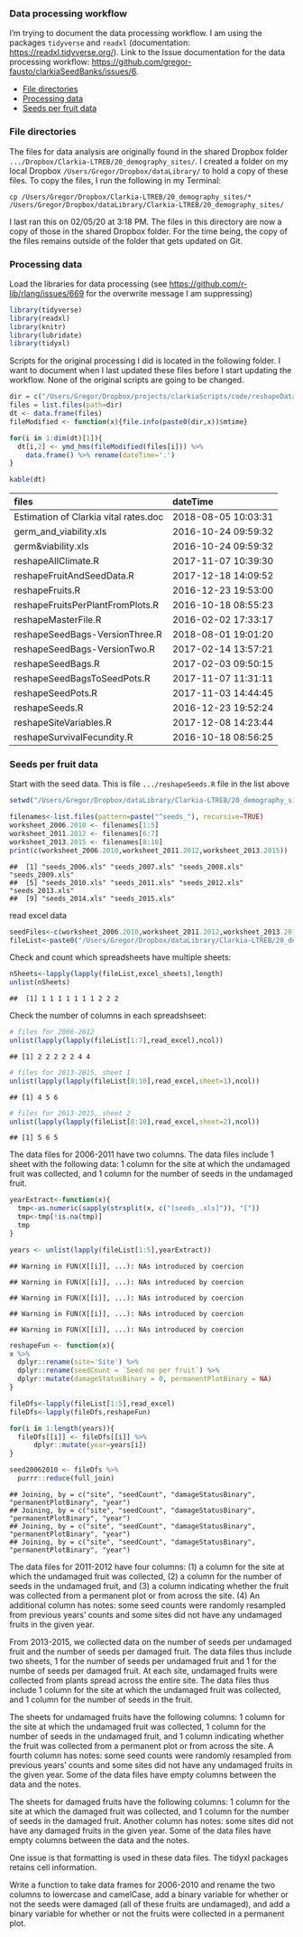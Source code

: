 
### Data processing workflow

I’m trying to document the data processing workflow. I am using the
packages `tidyverse` and `readxl` (documentation:
<https://readxl.tidyverse.org/>). Link to the Issue documentation for
the data processing workflow:
<https://github.com/gregor-fausto/clarkiaSeedBanks/issues/6>.

  - [File directories](#file-directories)
  - [Processing data](#processing-data)
  - [Seeds per fruit data](#seeds-per-fruit-data)

### File directories

The files for data analysis are originally found in the shared Dropbox
folder `.../Dropbox/Clarkia-LTREB/20_demography_sites/`. I created a
folder on my local Dropbox `/Users/Gregor/Dropbox/dataLibrary/` to hold
a copy of these files. To copy the files, I run the following in my
Terminal:

`cp /Users/Gregor/Dropbox/Clarkia-LTREB/20_demography_sites/*
/Users/Gregor/Dropbox/dataLibrary/Clarkia-LTREB/20_demography_sites/`

I last ran this on 02/05/20 at 3:18 PM. The files in this directory are
now a copy of those in the shared Dropbox folder. For the time being,
the copy of the files remains outside of the folder that gets updated on
Git.

### Processing data

Load the libraries for data processing (see
<https://github.com/r-lib/rlang/issues/669> for the overwrite message I
am suppressing)

``` r
library(tidyverse)
library(readxl)
library(knitr)
library(lubridate)
library(tidyxl)
```

Scripts for the original processing I did is located in the following
folder. I want to document when I last updated these files before I
start updating the workflow. None of the original scripts are going to
be changed.

``` r
dir = c("/Users/Gregor/Dropbox/projects/clarkiaScripts/code/reshapeDataScripts/")
files = list.files(path=dir)
dt <- data.frame(files)
fileModified <- function(x){file.info(paste0(dir,x))$mtime}

for(i in 1:dim(dt)[1]){
  dt[i,2] <- ymd_hms(fileModified(files[i])) %>%
    data.frame() %>% rename(dateTime='.') 
}

kable(dt)
```

| files                                 | dateTime            |
| :------------------------------------ | :------------------ |
| Estimation of Clarkia vital rates.doc | 2018-08-05 10:03:31 |
| germ\_and\_viability.xls              | 2016-10-24 09:59:32 |
| germ\&viability.xls                   | 2016-10-24 09:59:32 |
| reshapeAllClimate.R                   | 2017-11-07 10:39:30 |
| reshapeFruitAndSeedData.R             | 2017-12-18 14:09:52 |
| reshapeFruits.R                       | 2016-12-23 19:53:00 |
| reshapeFruitsPerPlantFromPlots.R      | 2016-10-18 08:55:23 |
| reshapeMasterFile.R                   | 2016-02-02 17:33:17 |
| reshapeSeedBags-VersionThree.R        | 2018-08-01 19:01:20 |
| reshapeSeedBags-VersionTwo.R          | 2017-02-14 13:57:21 |
| reshapeSeedBags.R                     | 2017-02-03 09:50:15 |
| reshapeSeedBagsToSeedPots.R           | 2017-11-07 11:31:11 |
| reshapeSeedPots.R                     | 2017-11-03 14:44:45 |
| reshapeSeeds.R                        | 2016-12-23 19:52:24 |
| reshapeSiteVariables.R                | 2017-12-08 14:23:44 |
| reshapeSurvivalFecundity.R            | 2016-10-18 08:56:25 |

### Seeds per fruit data

Start with the seed data. This is file `.../reshapeSeeds.R` file in the
list above

``` r
setwd("/Users/Gregor/Dropbox/dataLibrary/Clarkia-LTREB/20_demography_sites")

filenames<-list.files(pattern=paste("^seeds_"), recursive=TRUE)
worksheet_2006.2010 <- filenames[1:5]
worksheet_2011.2012 <- filenames[6:7]
worksheet_2013.2015 <- filenames[8:10]
print(c(worksheet_2006.2010,worksheet_2011.2012,worksheet_2013.2015))
```

    ##  [1] "seeds_2006.xls" "seeds_2007.xls" "seeds_2008.xls" "seeds_2009.xls"
    ##  [5] "seeds_2010.xls" "seeds_2011.xls" "seeds_2012.xls" "seeds_2013.xls"
    ##  [9] "seeds_2014.xls" "seeds_2015.xls"

read excel data

``` r
seedFiles<-c(worksheet_2006.2010,worksheet_2011.2012,worksheet_2013.2015)
fileList<-paste0("/Users/Gregor/Dropbox/dataLibrary/Clarkia-LTREB/20_demography_sites/",seedFiles)
```

Check and count which spreadsheets have multiple sheets:

``` r
nSheets<-lapply(lapply(fileList,excel_sheets),length)
unlist(nSheets)
```

    ##  [1] 1 1 1 1 1 1 1 2 2 2

Check the number of columns in each spreadshseet:

``` r
# files for 2006-2012
unlist(lapply(lapply(fileList[1:7],read_excel),ncol))
```

    ## [1] 2 2 2 2 2 4 4

``` r
# files for 2013-2015, sheet 1
unlist(lapply(lapply(fileList[8:10],read_excel,sheet=1),ncol))
```

    ## [1] 4 5 6

``` r
# files for 2013-2015, sheet 2
unlist(lapply(lapply(fileList[8:10],read_excel,sheet=2),ncol))
```

    ## [1] 5 6 5

The data files for 2006-2011 have two columns. The data files include 1
sheet with the following data: 1 column for the site at which the
undamaged fruit was collected, and 1 column for the number of seeds in
the undamaged fruit.

``` r
yearExtract<-function(x){
  tmp<-as.numeric(sapply(strsplit(x, c("[seeds_.xls]")), "["))
  tmp<-tmp[!is.na(tmp)]
  tmp
}

years <- unlist(lapply(fileList[1:5],yearExtract))
```

    ## Warning in FUN(X[[i]], ...): NAs introduced by coercion
    
    ## Warning in FUN(X[[i]], ...): NAs introduced by coercion
    
    ## Warning in FUN(X[[i]], ...): NAs introduced by coercion
    
    ## Warning in FUN(X[[i]], ...): NAs introduced by coercion
    
    ## Warning in FUN(X[[i]], ...): NAs introduced by coercion

``` r
reshapeFun <- function(x){
x %>%
  dplyr::rename(site='Site') %>%
  dplyr::rename(seedCount = `Seed no per fruit`) %>%
  dplyr::mutate(damageStatusBinary = 0, permanentPlotBinary = NA)
}

fileDfs<-lapply(fileList[1:5],read_excel)
fileDfs<-lapply(fileDfs,reshapeFun)

for(i in 1:length(years)){
  fileDfs[[i]] <- fileDfs[[i]] %>%
      dplyr::mutate(year=years[i])
}

seed20062010 <- fileDfs %>% 
  purrr::reduce(full_join) 
```

    ## Joining, by = c("site", "seedCount", "damageStatusBinary", "permanentPlotBinary", "year")
    ## Joining, by = c("site", "seedCount", "damageStatusBinary", "permanentPlotBinary", "year")
    ## Joining, by = c("site", "seedCount", "damageStatusBinary", "permanentPlotBinary", "year")
    ## Joining, by = c("site", "seedCount", "damageStatusBinary", "permanentPlotBinary", "year")

The data files for 2011-2012 have four columns: (1) a column for the
site at which the undamaged fruit was collected, (2) a column for the
number of seeds in the undamaged fruit, and (3) a column indicating
whether the fruit was collected from a permanent plot or from across the
site. (4) An additional column has notes: some seed counts were randomly
resampled from previous years’ counts and some sites did not have any
undamaged fruits in the given year.

From 2013-2015, we collected data on the number of seeds per undamaged
fruit and the number of seeds per damaged fruit. The data files thus
include two sheets, 1 for the number of seeds per undamaged fruit and 1
for the numbe of seeds per damaged fruit. At each site, undamaged fruits
were collected from plants spread across the entire site. The data files
thus include 1 column for the site at which the undamaged fruit was
collected, and 1 column for the number of seeds in the fruit.

The sheets for undamaged fruits have the following columns: 1 column for
the site at which the undamaged fruit was collected, 1 column for the
number of seeds in the undamaged fruit, and 1 column indicating whether
the fruit was collected from a permanent plot or from across the site. A
fourth column has notes: some seed counts were randomly resampled from
previous years’ counts and some sites did not have any undamaged fruits
in the given year. Some of the data files have empty columns between the
data and the notes.

The sheets for damaged fruits have the following columns: 1 column for
the site at which the damaged fruit was collected, and 1 column for the
number of seeds in the damaged fruit. Another column has notes: some
sites did not have any damaged fruits in the given year. Some of the
data files have empty columns between the data and the notes.

One issue is that formatting is used in these data files. The tidyxl
packages retains cell information.

Write a function to take data frames for 2006-2010 and rename the two
columns to lowercase and camelCase, add a binary variable for whether or
not the seeds were damaged (all of these fruits are undamaged), and add
a binary variable for whether or not the fruits were collected in a
permanent plot.
